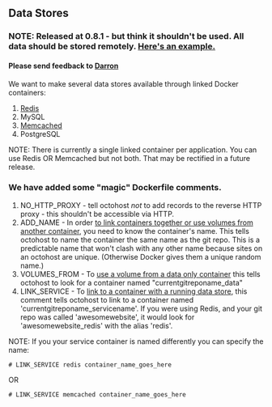 ## Data Stores
### NOTE: Released at 0.8.1 - but think it shouldn't be used. All data should be stored remotely. [Here's an example.](http://blog.froese.org/2014/03/17/using-octohost-with-heroku-addons/)
#### Please send feedback to [Darron](mailto:darron@froese.org)

We want to make several data stores available through linked Docker containers:

1. [Redis](/data-stores-redis.html)
2. MySQL
3. [Memcached](/data-stores-memcached.html)
4. PostgreSQL

NOTE: There is currently a single linked container per application. You can use Redis OR Memcached but not both. That may be rectified in a future release.

### We have added some "magic" Dockerfile comments.

1. NO\_HTTP\_PROXY - tell octohost _not_ to add records to the reverse HTTP proxy - this shouldn't be accessible via HTTP.
2. ADD\_NAME - In order [to link containers together or use volumes from another container](https://docs.docker.io/en/latest/use/working_with_links_names/), you need to know the container's name. This tells octohost to name the container the same name as the git repo. This is a predictable name that won't clash with any other name because sites on an octohost are unique. \(Otherwise Docker gives them a unique random name.\)
3. VOLUMES\_FROM - To [use a volume from a data only container](https://docs.docker.io/en/latest/use/working_with_links_names/) this tells octohost to look for a container named "currentgitreponame\_data"
4. LINK\_SERVICE - To [link to a container with a running data store](https://docs.docker.io/en/latest/use/working_with_links_names/), this comment tells octohost to link to a container named 'currentgitreponame\_servicename'. If you were using Redis, and your git repo was called 'awesomewebsite', it would look for 'awesomewebsite\_redis' with the alias 'redis'.

NOTE: If you your service container is named differently you can specify the name:

`# LINK_SERVICE redis container_name_goes_here`

OR

`# LINK_SERVICE memcached container_name_goes_here`
